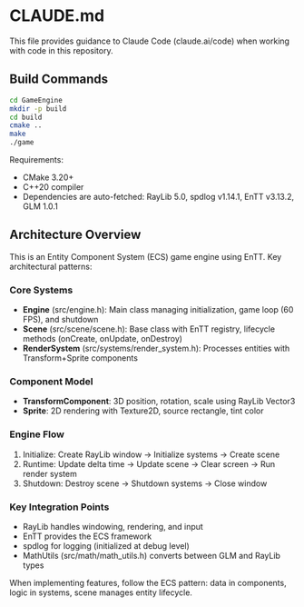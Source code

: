 # CLAUDE.md

This file provides guidance to Claude Code (claude.ai/code) when working with code in this repository.

## Build Commands

```bash
cd GameEngine
mkdir -p build
cd build
cmake ..
make
./game
```

Requirements:
- CMake 3.20+
- C++20 compiler
- Dependencies are auto-fetched: RayLib 5.0, spdlog v1.14.1, EnTT v3.13.2, GLM 1.0.1

## Architecture Overview

This is an Entity Component System (ECS) game engine using EnTT. Key architectural patterns:

### Core Systems
- **Engine** (src/engine.h): Main class managing initialization, game loop (60 FPS), and shutdown
- **Scene** (src/scene/scene.h): Base class with EnTT registry, lifecycle methods (onCreate, onUpdate, onDestroy)
- **RenderSystem** (src/systems/render_system.h): Processes entities with Transform+Sprite components

### Component Model
- **TransformComponent**: 3D position, rotation, scale using RayLib Vector3
- **Sprite**: 2D rendering with Texture2D, source rectangle, tint color

### Engine Flow
1. Initialize: Create RayLib window → Initialize systems → Create scene
2. Runtime: Update delta time → Update scene → Clear screen → Run render system
3. Shutdown: Destroy scene → Shutdown systems → Close window

### Key Integration Points
- RayLib handles windowing, rendering, and input
- EnTT provides the ECS framework
- spdlog for logging (initialized at debug level)
- MathUtils (src/math/math_utils.h) converts between GLM and RayLib types

When implementing features, follow the ECS pattern: data in components, logic in systems, scene manages entity lifecycle.